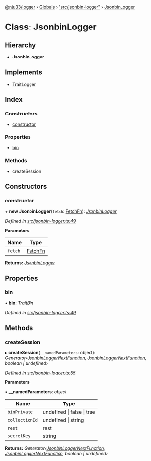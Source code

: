 [@nju33/logger](../README.md) › [Globals](../globals.md) › ["src/jsonbin-logger"](../modules/_src_jsonbin_logger_.md) › [JsonbinLogger](_src_jsonbin_logger_.jsonbinlogger.md)

# Class: JsonbinLogger

## Hierarchy

* **JsonbinLogger**

## Implements

* [TraitLogger](../interfaces/_src_logger_.traitlogger.md)

## Index

### Constructors

* [constructor](_src_jsonbin_logger_.jsonbinlogger.md#constructor)

### Properties

* [bin](_src_jsonbin_logger_.jsonbinlogger.md#bin)

### Methods

* [createSession](_src_jsonbin_logger_.jsonbinlogger.md#createsession)

## Constructors

###  constructor

\+ **new JsonbinLogger**(`fetch`: [FetchFn](../modules/_src_logger_.md#fetchfn)): *[JsonbinLogger](_src_jsonbin_logger_.jsonbinlogger.md)*

*Defined in [src/jsonbin-logger.ts:49](https://github.com/nju33/logger/blob/9b2a4b5/src/jsonbin-logger.ts#L49)*

**Parameters:**

Name | Type |
------ | ------ |
`fetch` | [FetchFn](../modules/_src_logger_.md#fetchfn) |

**Returns:** *[JsonbinLogger](_src_jsonbin_logger_.jsonbinlogger.md)*

## Properties

###  bin

• **bin**: *TraitBin*

*Defined in [src/jsonbin-logger.ts:49](https://github.com/nju33/logger/blob/9b2a4b5/src/jsonbin-logger.ts#L49)*

## Methods

###  createSession

▸ **createSession**(`__namedParameters`: object): *Generator‹[JsonbinLoggerNextFunction](../modules/_src_jsonbin_logger_.md#jsonbinloggernextfunction), [JsonbinLoggerNextFunction](../modules/_src_jsonbin_logger_.md#jsonbinloggernextfunction), boolean | undefined›*

*Defined in [src/jsonbin-logger.ts:55](https://github.com/nju33/logger/blob/9b2a4b5/src/jsonbin-logger.ts#L55)*

**Parameters:**

▪ **__namedParameters**: *object*

Name | Type |
------ | ------ |
`binPrivate` | undefined &#124; false &#124; true |
`collectionId` | undefined &#124; string |
`rest` | rest |
`secretKey` | string |

**Returns:** *Generator‹[JsonbinLoggerNextFunction](../modules/_src_jsonbin_logger_.md#jsonbinloggernextfunction), [JsonbinLoggerNextFunction](../modules/_src_jsonbin_logger_.md#jsonbinloggernextfunction), boolean | undefined›*
